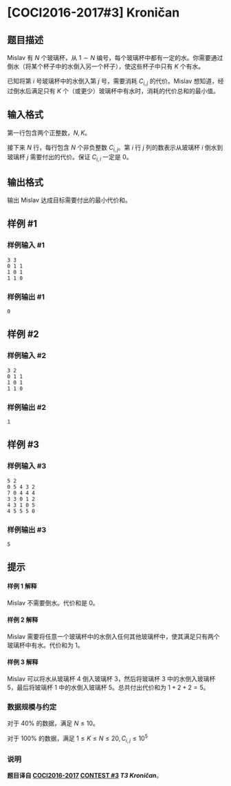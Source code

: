 # [COCI2016-2017#3] Kroničan

## 题目描述

Mislav 有 $N$ 个玻璃杯，从 $1\sim N$  编号，每个玻璃杯中都有一定的水。你需要通过倒水（将某个杯子中的水倒入另一个杯子），使这些杯子中只有 $K$ 个有水。

已知将第 $i$ 号玻璃杯中的水倒入第 $j$ 号，需要消耗 $C_{i,j}$ 的代价。Mislav 想知道，经过倒水后满足只有 $K$ 个（或更少）玻璃杯中有水时，消耗的代价总和的最小值。

## 输入格式

第一行包含两个正整数，$N,K$。

接下来 $N$ 行，每行包含 $N$ 个非负整数 $C_{i,j}$。第 $i$ 行 $j$ 列的数表示从玻璃杯 $i$ 倒水到玻璃杯 $j$ 需要付出的代价。保证 $C_{i,i}$ 一定是 $0$。

## 输出格式

输出 Mislav 达成目标需要付出的最小代价和。

## 样例 #1

### 样例输入 #1
```
3 3
0 1 1
1 0 1
1 1 0
```

### 样例输出 #1

```
0
```

## 样例 #2

### 样例输入 #2
```
3 2
0 1 1
1 0 1
1 1 0
```

### 样例输出 #2

```
1
```

## 样例 #3

### 样例输入 #3
```
5 2
0 5 4 3 2
7 0 4 4 4
3 3 0 1 2
4 3 1 0 5
4 5 5 5 0
```

### 样例输出 #3

```
5
```

## 提示

#### 样例 1 解释

Mislav 不需要倒水。代价和是 $0$。

#### 样例 2 解释

Mislav 需要将任意一个玻璃杯中的水倒入任何其他玻璃杯中，使其满足只有两个玻璃杯中有水。代价和为 $1$。

#### 样例 3 解释

Mislav 可以将水从玻璃杯 $4$ 倒入玻璃杯 $3$，然后将玻璃杯 $3$ 中的水倒入玻璃杯 $5$，最后将玻璃杯 $1$ 中的水倒入玻璃杯 $5$。总共付出代价和为 $1+2+2=5$。

### 数据规模与约定

对于 $40\%$ 的数据，满足 $N\le 10$。

对于 $100\%$ 的数据，满足 $1\le K\le N\le 20,C_{i,j}\le10^5$



### 说明

**题目译自 [COCI2016-2017](https://hsin.hr/coci/archive/2016_2017/) [CONTEST #3](https://hsin.hr/coci/archive/2016_2017/contest3_tasks.pdf) _T3 Kroničan_**。
